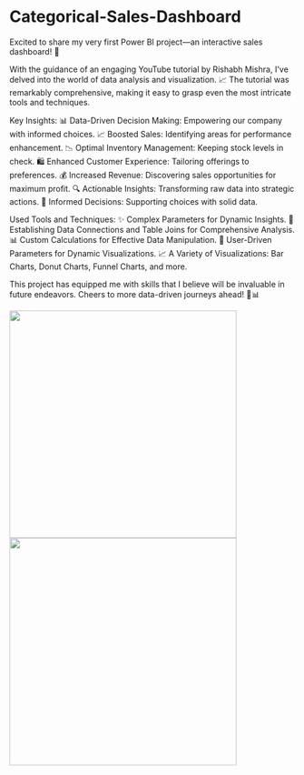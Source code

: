 # Categorical-Sales-Dashboard

Excited to share my very first Power BI project—an interactive sales dashboard! 🚀

With the guidance of an engaging YouTube tutorial by Rishabh Mishra, I've delved into the world of data analysis and visualization. 📈 The tutorial was remarkably comprehensive, making it easy to grasp even the most intricate tools and techniques.

Key Insights:
📊 Data-Driven Decision Making: Empowering our company with informed choices.
📈 Boosted Sales: Identifying areas for performance enhancement.
📉 Optimal Inventory Management: Keeping stock levels in check.
🛍️ Enhanced Customer Experience: Tailoring offerings to preferences.
💰 Increased Revenue: Discovering sales opportunities for maximum profit.
🔍 Actionable Insights: Transforming raw data into strategic actions.
🤝 Informed Decisions: Supporting choices with solid data.

Used Tools and Techniques:
✨ Complex Parameters for Dynamic Insights.
🔗 Establishing Data Connections and Table Joins for Comprehensive Analysis.
📊 Custom Calculations for Effective Data Manipulation.
📆 User-Driven Parameters for Dynamic Visualizations.
📈 A Variety of Visualizations: Bar Charts, Donut Charts, Funnel Charts, and more.

This project has equipped me with skills that I believe will be invaluable in future endeavors. Cheers to more data-driven journeys ahead! 🚀📊

<img src="https://github.com/basudeb24/Categorical-Sales-Dashboard/assets/43643452/8935b04e-cd1e-45d8-bd1a-2d790efd2c36" width="400"/>  <img src="https://github.com/basudeb24/Categorical-Sales-Dashboard/assets/43643452/7053e1b8-ffd6-4019-bffc-aaa332028d79" width="400"/>


